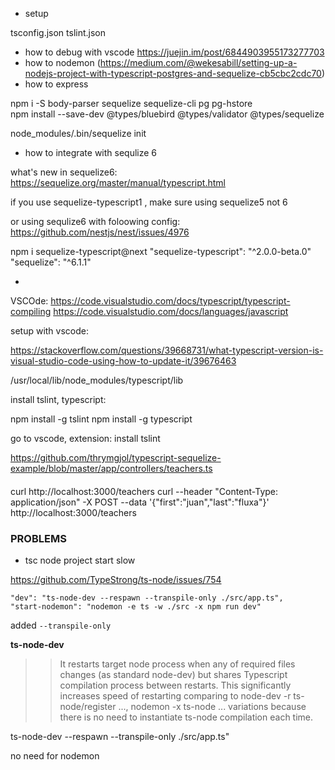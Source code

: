 * setup

tsconfig.json
tslint.json

* how to debug with vscode https://juejin.im/post/6844903955173277703
* how to nodemon (https://medium.com/@wekesabill/setting-up-a-nodejs-project-with-typescript-postgres-and-sequelize-cb5cbc2cdc70)
* how to express

npm i -S body-parser sequelize sequelize-cli pg pg-hstore  
npm install --save-dev @types/bluebird @types/validator @types/sequelize


 node_modules/.bin/sequelize init     

 

* how to integrate with sequlize 6

what's new in sequelize6: https://sequelize.org/master/manual/typescript.html

if you use sequelize-typescript1 , make sure using sequelize5 not 6

or using sequlize6 with foloowing config: https://github.com/nestjs/nest/issues/4976

npm i sequelize-typescript@next
"sequelize-typescript": "^2.0.0-beta.0"
"sequelize": "^6.1.1"

*


VSCOde: https://code.visualstudio.com/docs/typescript/typescript-compiling
https://code.visualstudio.com/docs/languages/javascript


setup with vscode:

https://stackoverflow.com/questions/39668731/what-typescript-version-is-visual-studio-code-using-how-to-update-it/39676463


/usr/local/lib/node_modules/typescript/lib

install tslint, typescript:

npm install -g tslint
npm install -g typescript

go to vscode, extension: install tslint


https://github.com/thrymgjol/typescript-sequelize-example/blob/master/app/controllers/teachers.ts



#### 
curl http://localhost:3000/teachers
curl --header "Content-Type: application/json" -X POST --data '{"first":"juan","last":"fluxa"}'  http://localhost:3000/teachers


### PROBLEMS

* tsc node project start slow 

https://github.com/TypeStrong/ts-node/issues/754

    "dev": "ts-node-dev --respawn --transpile-only ./src/app.ts",
    "start-nodemon": "nodemon -e ts -w ./src -x npm run dev"

added `--transpile-only` 

**ts-node-dev**

>> It restarts target node process when any of required files changes (as standard node-dev) but shares Typescript compilation process between restarts. This significantly increases speed of restarting comparing to node-dev -r ts-node/register ..., nodemon -x ts-node ... variations because there is no need to instantiate ts-node compilation each time.


ts-node-dev --respawn --transpile-only ./src/app.ts"

no need for nodemon